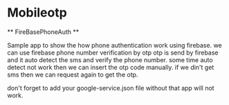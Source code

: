 # Mobileotp

** FireBasePhoneAuth **

Sample app to show the how phone authentication work using firebase.
we can use firebase phone number verification by otp otp is send by firebase and it auto detect the sms and verify the phone number.
some time auto detect not work then we can insert the otp code manually.
if we din't get sms then we can request again to get the otp.

don't forget to add your google-service.json file without that app will not work.
